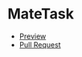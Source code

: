 # MateTask

- [Preview](https://alexmogwaiii.github.io/MateTask/)
- [Pull Request](https://github.com/alexmogwaiii/MateTask/pull/1/files)